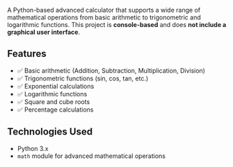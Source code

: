 
A Python-based advanced calculator that supports a wide range of mathematical operations from basic arithmetic to trigonometric and logarithmic functions. This project is **console-based** and does **not include a graphical user interface**.

## Features

- ✅ Basic arithmetic (Addition, Subtraction, Multiplication, Division)
- ✅ Trigonometric functions (sin, cos, tan, etc.)
- ✅ Exponential calculations
- ✅ Logarithmic functions
- ✅ Square and cube roots
- ✅ Percentage calculations

## Technologies Used

- Python 3.x
- `math` module for advanced mathematical operations

